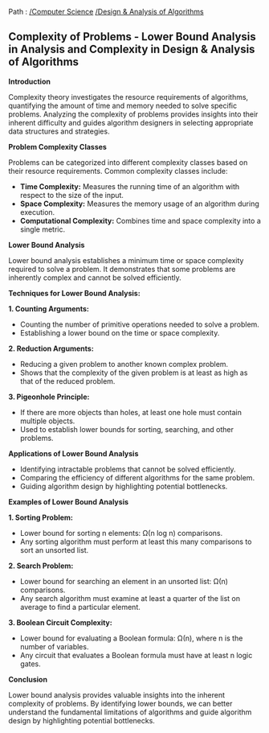 Path : [/Computer Science](../../index.md) [/Design & Analysis of Algorithms](../index.md)
## Complexity of Problems - Lower Bound Analysis in Analysis and Complexity in Design & Analysis of Algorithms

**Introduction**

Complexity theory investigates the resource requirements of algorithms, quantifying the amount of time and memory needed to solve specific problems. Analyzing the complexity of problems provides insights into their inherent difficulty and guides algorithm designers in selecting appropriate data structures and strategies. 

**Problem Complexity Classes**

Problems can be categorized into different complexity classes based on their resource requirements. Common complexity classes include:

- **Time Complexity:** Measures the running time of an algorithm with respect to the size of the input.
- **Space Complexity:** Measures the memory usage of an algorithm during execution.
- **Computational Complexity:** Combines time and space complexity into a single metric.


**Lower Bound Analysis**

Lower bound analysis establishes a minimum time or space complexity required to solve a problem. It demonstrates that some problems are inherently complex and cannot be solved efficiently. 

**Techniques for Lower Bound Analysis:**

**1. Counting Arguments:**

- Counting the number of primitive operations needed to solve a problem.
- Establishing a lower bound on the time or space complexity.


**2. Reduction Arguments:**

- Reducing a given problem to another known complex problem.
- Shows that the complexity of the given problem is at least as high as that of the reduced problem.


**3. Pigeonhole Principle:**

- If there are more objects than holes, at least one hole must contain multiple objects.
- Used to establish lower bounds for sorting, searching, and other problems.


**Applications of Lower Bound Analysis**

- Identifying intractable problems that cannot be solved efficiently.
- Comparing the efficiency of different algorithms for the same problem.
- Guiding algorithm design by highlighting potential bottlenecks.

**Examples of Lower Bound Analysis**

**1. Sorting Problem:**

- Lower bound for sorting n elements: Ω(n log n) comparisons.
- Any sorting algorithm must perform at least this many comparisons to sort an unsorted list.


**2. Search Problem:**

- Lower bound for searching an element in an unsorted list: Ω(n) comparisons.
- Any search algorithm must examine at least a quarter of the list on average to find a particular element.


**3. Boolean Circuit Complexity:**

- Lower bound for evaluating a Boolean formula: Ω(n), where n is the number of variables.
- Any circuit that evaluates a Boolean formula must have at least n logic gates.


**Conclusion**

Lower bound analysis provides valuable insights into the inherent complexity of problems. By identifying lower bounds, we can better understand the fundamental limitations of algorithms and guide algorithm design by highlighting potential bottlenecks.
